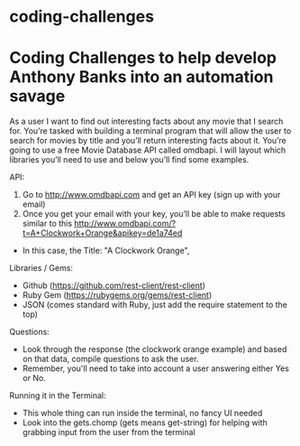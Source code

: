 # coding-challenges

<h1>Coding Challenges to help develop Anthony Banks into an automation savage</h1>

<short>As a user I want to find out interesting facts about any movie that I search for. You’re tasked with building a terminal program that will allow the user to search for movies by title and you’ll return interesting facts about it. You’re going to use a free Movie Database API called omdbapi. I will layout which libraries you’ll need to use and below you’ll find some examples.</short>
	
API:
1) Go to http://www.omdbapi.com and get an API key (sign up with your email)
2) Once you get your email with your key, you’ll be able to make requests similar to this http://www.omdbapi.com/?t=A+Clockwork+Orange&apikey=de1a74ed 
 - In this case, the Title: "A Clockwork Orange",

Libraries / Gems:
- Github (https://github.com/rest-client/rest-client)
- Ruby Gem (https://rubygems.org/gems/rest-client)
- JSON (comes standard with Ruby, just add the require statement to the top)

Questions:
- Look through the response (the clockwork orange example) and based on that data, compile questions to ask the user.
- Remember, you'll need to take into account a user answering either Yes or No.

Running it in the Terminal:
- This whole thing can run inside the terminal, no fancy UI needed
- Look into the gets.chomp (gets means get-string) for helping with grabbing input from the user from the terminal


